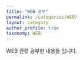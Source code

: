 ```yaml
---
title: "WEB 공부"
permalink: /categories/WEB/
layout: category
author_profile: true
taxonomy: WEB
---
```


WEB 관련 공부한 내용들 입니다.
